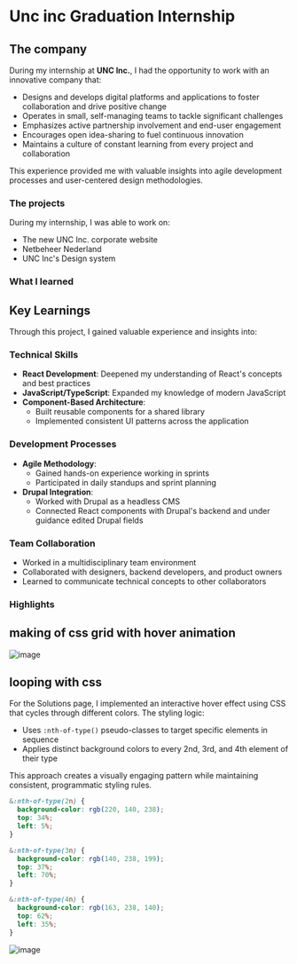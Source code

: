 # Unc inc Graduation Internship
## The company
During my internship at **UNC Inc.**, I had the opportunity to work with an innovative company that:

- Designs and develops digital platforms and applications to foster collaboration and drive positive change
- Operates in small, self-managing teams to tackle significant challenges
- Emphasizes active partnership involvement and end-user engagement
- Encourages open idea-sharing to fuel continuous innovation
- Maintains a culture of constant learning from every project and collaboration

This experience provided me with valuable insights into agile development processes and user-centered design methodologies.

### The projects
During my internship, I was able to work on:
- The new UNC Inc. corporate website
- Netbeheer Nederland
- UNC Inc's Design system

### What I learned
## Key Learnings

Through this project, I gained valuable experience and insights into:

### Technical Skills
- **React Development**: Deepened my understanding of React's concepts and best practices
- **JavaScript/TypeScript**: Expanded my knowledge of modern JavaScript
- **Component-Based Architecture**:
  - Built reusable components for a shared library
  - Implemented consistent UI patterns across the application

### Development Processes
- **Agile Methodology**:
  - Gained hands-on experience working in sprints
  - Participated in daily standups and sprint planning
- **Drupal Integration**:
  - Worked with Drupal as a headless CMS
  - Connected React components with Drupal's backend and under guidance edited Drupal fields

### Team Collaboration
- Worked  in a multidisciplinary team environment
- Collaborated with designers, backend developers, and product owners
- Learned to communicate technical concepts to other collaborators

### Highlights

## making of css grid with hover animation
![image](https://github.com/user-attachments/assets/3bfe9360-f452-4378-8f6e-e5ca8a85d76d)


## looping with css
For the Solutions page, I implemented an interactive hover effect using CSS that cycles through different colors. The styling logic:

- Uses `:nth-of-type()` pseudo-classes to target specific elements in sequence
- Applies distinct background colors to every 2nd, 3rd, and 4th element of their type

This approach creates a visually engaging pattern while maintaining consistent, programmatic styling rules.

```css
&:nth-of-type(2n) {
  background-color: rgb(220, 140, 238);
  top: 34%;
  left: 5%;
}

&:nth-of-type(3n) {
  background-color: rgb(140, 238, 199);
  top: 37%;
  left: 70%;
}

&:nth-of-type(4n) {
  background-color: rgb(163, 238, 140);
  top: 62%;
  left: 35%;
}
```
![image](https://github.com/user-attachments/assets/7632470a-f95e-448a-8442-193280281aa2)

